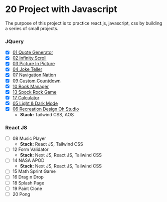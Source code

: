 # 20 Project with Javascript

The purpose of this project is to practice react.js, javascript, css by building a series of small projects.

### JQuery
- [X] [01 Quote Generator](/qoute-generator/)
- [X] [02 Infinity Scroll](/infinite-scroll/)
- [X] [03 Picture In Picture](/picture-in-picture/)
- [X] [04 Joke Teller](/joke-teller/)
- [X] [07 Navigation Nation](/navigation-notion/)
- [X] [09 Custom Countdown](/custom-countdown/)
- [X] [10 Book Manager](/bookmark-manager/)
- [X] [13 Spock Rock Game](/spock-rock-game/)
- [X] [17 Calculator](/calculator/)
- [X] [05 Light & Dark Mode](/light-dark-mode/)
- [X] [06 Recreation Design Oh Studio](/recreation-design-oh-studio/)
    - **Stack:** Tailwind CSS, AOS
### React JS
- [ ] 08 Music Player
    - **Stack:** React JS, Tailwind CSS
- [ ] 12 Form Validator
    - **Stack:** Next JS, React JS, Tailwind CSS
- [ ] 14 NASA APOD
    - **Stack:** Next JS, React JS, Tailwind CSS
- [ ] 15 Math Sprint Game
- [ ] 16 Drag n Drop
- [ ] 18 Splash Page 
- [ ] 19 Paint Clone
- [ ] 20 Pong
